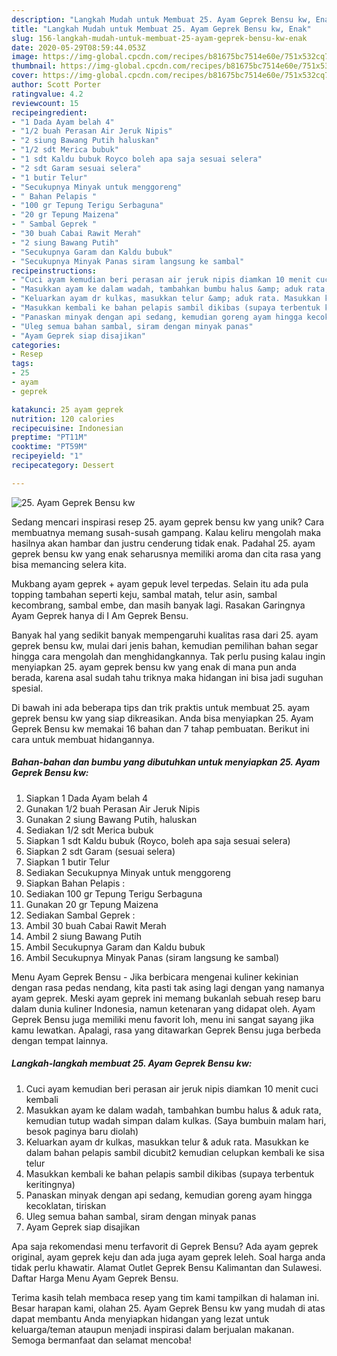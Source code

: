 ```yaml
---
description: "Langkah Mudah untuk Membuat 25. Ayam Geprek Bensu kw, Enak"
title: "Langkah Mudah untuk Membuat 25. Ayam Geprek Bensu kw, Enak"
slug: 156-langkah-mudah-untuk-membuat-25-ayam-geprek-bensu-kw-enak
date: 2020-05-29T08:59:44.053Z
image: https://img-global.cpcdn.com/recipes/b81675bc7514e60e/751x532cq70/25-ayam-geprek-bensu-kw-foto-resep-utama.jpg
thumbnail: https://img-global.cpcdn.com/recipes/b81675bc7514e60e/751x532cq70/25-ayam-geprek-bensu-kw-foto-resep-utama.jpg
cover: https://img-global.cpcdn.com/recipes/b81675bc7514e60e/751x532cq70/25-ayam-geprek-bensu-kw-foto-resep-utama.jpg
author: Scott Porter
ratingvalue: 4.2
reviewcount: 15
recipeingredient:
- "1 Dada Ayam belah 4"
- "1/2 buah Perasan Air Jeruk Nipis"
- "2 siung Bawang Putih haluskan"
- "1/2 sdt Merica bubuk"
- "1 sdt Kaldu bubuk Royco boleh apa saja sesuai selera"
- "2 sdt Garam sesuai selera"
- "1 butir Telur"
- "Secukupnya Minyak untuk menggoreng"
- " Bahan Pelapis "
- "100 gr Tepung Terigu Serbaguna"
- "20 gr Tepung Maizena"
- " Sambal Geprek "
- "30 buah Cabai Rawit Merah"
- "2 siung Bawang Putih"
- "Secukupnya Garam dan Kaldu bubuk"
- "Secukupnya Minyak Panas siram langsung ke sambal"
recipeinstructions:
- "Cuci ayam kemudian beri perasan air jeruk nipis diamkan 10 menit cuci kembali"
- "Masukkan ayam ke dalam wadah, tambahkan bumbu halus &amp; aduk rata, kemudian tutup wadah simpan dalam kulkas. (Saya bumbuin malam hari, besok paginya baru diolah)"
- "Keluarkan ayam dr kulkas, masukkan telur &amp; aduk rata. Masukkan ke dalam bahan pelapis sambil dicubit2 kemudian celupkan kembali ke sisa telur"
- "Masukkan kembali ke bahan pelapis sambil dikibas (supaya terbentuk keritingnya)"
- "Panaskan minyak dengan api sedang, kemudian goreng ayam hingga kecoklatan, tiriskan"
- "Uleg semua bahan sambal, siram dengan minyak panas"
- "Ayam Geprek siap disajikan"
categories:
- Resep
tags:
- 25
- ayam
- geprek

katakunci: 25 ayam geprek 
nutrition: 120 calories
recipecuisine: Indonesian
preptime: "PT11M"
cooktime: "PT59M"
recipeyield: "1"
recipecategory: Dessert

---
```



![25. Ayam Geprek Bensu kw](https://img-global.cpcdn.com/recipes/b81675bc7514e60e/751x532cq70/25-ayam-geprek-bensu-kw-foto-resep-utama.jpg)

Sedang mencari inspirasi resep 25. ayam geprek bensu kw yang unik? Cara membuatnya memang susah-susah gampang. Kalau keliru mengolah maka hasilnya akan hambar dan justru cenderung tidak enak. Padahal 25. ayam geprek bensu kw yang enak seharusnya memiliki aroma dan cita rasa yang bisa memancing selera kita.

Mukbang ayam geprek + ayam gepuk level terpedas. Selain itu ada pula topping tambahan seperti keju, sambal matah, telur asin, sambal kecombrang, sambal embe, dan masih banyak lagi. Rasakan Garingnya Ayam Geprek hanya di I Am Geprek Bensu.

Banyak hal yang sedikit banyak mempengaruhi kualitas rasa dari 25. ayam geprek bensu kw, mulai dari jenis bahan, kemudian pemilihan bahan segar hingga cara mengolah dan menghidangkannya. Tak perlu pusing kalau ingin menyiapkan 25. ayam geprek bensu kw yang enak di mana pun anda berada, karena asal sudah tahu triknya maka hidangan ini bisa jadi suguhan spesial.


Di bawah ini ada beberapa tips dan trik praktis untuk membuat 25. ayam geprek bensu kw yang siap dikreasikan. Anda bisa menyiapkan 25. Ayam Geprek Bensu kw memakai 16 bahan dan 7 tahap pembuatan. Berikut ini cara untuk membuat hidangannya.

<!--inarticleads1-->

##### Bahan-bahan dan bumbu yang dibutuhkan untuk menyiapkan 25. Ayam Geprek Bensu kw:

1. Siapkan 1 Dada Ayam belah 4
1. Gunakan 1/2 buah Perasan Air Jeruk Nipis
1. Gunakan 2 siung Bawang Putih, haluskan
1. Sediakan 1/2 sdt Merica bubuk
1. Siapkan 1 sdt Kaldu bubuk (Royco, boleh apa saja sesuai selera)
1. Siapkan 2 sdt Garam (sesuai selera)
1. Siapkan 1 butir Telur
1. Sediakan Secukupnya Minyak untuk menggoreng
1. Siapkan  Bahan Pelapis :
1. Sediakan 100 gr Tepung Terigu Serbaguna
1. Gunakan 20 gr Tepung Maizena
1. Sediakan  Sambal Geprek :
1. Ambil 30 buah Cabai Rawit Merah
1. Ambil 2 siung Bawang Putih
1. Ambil Secukupnya Garam dan Kaldu bubuk
1. Ambil Secukupnya Minyak Panas (siram langsung ke sambal)


Menu Ayam Geprek Bensu - Jika berbicara mengenai kuliner kekinian dengan rasa pedas nendang, kita pasti tak asing lagi dengan yang namanya ayam geprek. Meski ayam geprek ini memang bukanlah sebuah resep baru dalam dunia kuliner Indonesia, namun ketenaran yang didapat oleh. Ayam Geprek Bensu juga memiliki menu favorit loh, menu ini sangat sayang jika kamu lewatkan. Apalagi, rasa yang ditawarkan Geprek Bensu juga berbeda dengan tempat lainnya. 

<!--inarticleads2-->

##### Langkah-langkah membuat 25. Ayam Geprek Bensu kw:

1. Cuci ayam kemudian beri perasan air jeruk nipis diamkan 10 menit cuci kembali
1. Masukkan ayam ke dalam wadah, tambahkan bumbu halus &amp; aduk rata, kemudian tutup wadah simpan dalam kulkas. (Saya bumbuin malam hari, besok paginya baru diolah)
1. Keluarkan ayam dr kulkas, masukkan telur &amp; aduk rata. Masukkan ke dalam bahan pelapis sambil dicubit2 kemudian celupkan kembali ke sisa telur
1. Masukkan kembali ke bahan pelapis sambil dikibas (supaya terbentuk keritingnya)
1. Panaskan minyak dengan api sedang, kemudian goreng ayam hingga kecoklatan, tiriskan
1. Uleg semua bahan sambal, siram dengan minyak panas
1. Ayam Geprek siap disajikan


Apa saja rekomendasi menu terfavorit di Geprek Bensu? Ada ayam geprek original, ayam geprek keju dan ada juga ayam geprek leleh. Soal harga anda tidak perlu khawatir. Alamat Outlet Geprek Bensu Kalimantan dan Sulawesi. Daftar Harga Menu Ayam Geprek Bensu. 

Terima kasih telah membaca resep yang tim kami tampilkan di halaman ini. Besar harapan kami, olahan 25. Ayam Geprek Bensu kw yang mudah di atas dapat membantu Anda menyiapkan hidangan yang lezat untuk keluarga/teman ataupun menjadi inspirasi dalam berjualan makanan. Semoga bermanfaat dan selamat mencoba!
